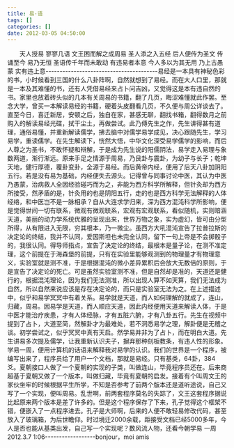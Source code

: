 ```yaml
---
title: 易·语
tags: []
categories: []
date: 2012-03-05 04:50:00 
---
```



&emsp;&emsp;天人授易 寥寥几语 文王困而解之成周易 圣人添之入五经 后人便传为圣文 传诵至今 易乃无恒 圣语传千年而未敢动 有违易者本意 今人多以为其无用 乃上古愚蒙 实有违上意----------------------------------------易经是一本具有神秘色彩的书，小时候看到三国的什么八卦阵啊，自然就想到了易经。而在大人口里，那就是一本及其难懂的书，还有人凭借易经来占卜问吉凶，又觉得这是本有违自然的书。家里也放着砖头似的几本有关周易的书籍，翻了几页，晦涩难懂就此作罢。至念大学，曾买一本解读易经的书籍，硬着头皮翻看几页，不久便与周公详谈去了。直至今日，喜迁新居，安顿之后，独自在家，甚感无聊，翻找书箱，翻得数月之前购入的解读易经光碟，拭干尘土，再做尝试。此乃傅先生之作，先生讲得甚有道理，通俗易懂，并重新解读儒学，拂去脑中对儒学易学成见，决心跟随先生，学习易学，重读儒学。在先生解读下，恍然大悟，中华文化深受易学儒学的影响，而后人尊之为圣书，不敢怀疑和辩解，于是成为先生说的阳儒阴法，易学走入易理与象数两道，渐行渐远。原来手足之情源于周易，乃艮卦与震卦，为幼子与长子；乾坤天地，健行厚德，覆卦变卦，全源于易经。而后黄帝内经，便用了后天八卦加阴阳五行。若是没有易为基础，内经便失去源头。记得曾与同事讨论中医，其认为中医乃愚蒙，治病救人全因经验碰巧而为之，非能为西方科学所解释，但针灸却为西方所接受，然矛盾的是，针灸用的也是阴阳五行，走的也是西方科学无法解释的人体经络，和中医岂不是一脉相承？自从大连求学归来，深为西方混沌科学所影响，便是觉得世间一切有联系，微观有微观联系，宏观有宏观联系，看似随机，实则暗涵天道，美丽的动力学系统优雅的呈现出来，世界万物之象，实为虚幻，皆可由分型所得，从有限进入无限，穷其根本，乃一微尘。虽西方大吼混沌宣告了拉普拉斯的决定论的终结，我并不认同，爱因斯坦也未完全认同，留下一句上帝是不会掷骰子的，我很认同。得导师指点，宣告了决定论的终结，最根本是量子论，在测不准定理，这个前提在于海森堡的前提，只有在实验里能够观测到的物理量才有物理意义，实验室就是测不准，于是根据混沌的微小差异累积后会放大无数倍的原则，于是宣告了决定论的死亡。可是虽然实验室测不准，但是自然却是准的，天道还是健行的，根据混沌理论，因为我们无法测准，所以出现人算不如天算，我们无法成为自然，所以自然来说应该是存在决定论的，而只是实验室无法为之。在上述描述中，似乎和易学冥冥中有着关系。易学就是天道，而人如何理解的就成了，连山，归藏，周易。因易学是天道，而人顺应天道，因此内经便用天道来解读人体，于是中医才能治疗疾患，才有人体经脉，才有五脏六腑，才有八卦五行。先生在视频中提到了占卜，大道至简，然解卦才为最难处，若不洞悉易学之理，解卦便是无稽之谈。初学尝试之，似乎冥冥中真有天启。然学易并非为了占卜，而在明白大道。先生讲易多次提及儒学，让我重新认识夫子，摒弃那种刻板教条，有违人性的形象。学易一周，便用计算机的话语来解释我对易学的认识。我们的世界是一个程序，被编写出来了，程序员给了用户一个文档，那就是易经。只有基类，64卦，384爻。夏朝接口人做了一个夏朝的实现的子类，叫做连山，毕竟程序员还在。后来商超基于夏朝又做了一个版本，叫做归藏，毕竟有夏朝的启发。接着有个叫周文王的家伙坐牢的时候根据平生所学，不知是否参考了前两个版本还是道听途说，自己又写了一个实现，便叫周易。乱世啊，前两套程序莫名的失踪了，文王这套程序据说比起原来两个版本是差了许多的。但是这个程序保存了下来，孔子觉得这个框架不错，便嵌入了一点程序进去。孔子是大师啊，后来的人便不敢轻易修改代码，甚至放入了玻璃箱，为后世瞻仰。时过境迁2000余载，距接受文档已经5000多年，今人是否也能从基类出发，自己写一个实现呢？数风流人物，还看今朝学易 一周 2012.3.7 1:06------------------bonjour，moi amis